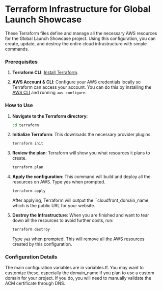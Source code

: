 # Terraform Infrastructure for Global Launch Showcase

These Terraform files define and manage all the necessary AWS resources for the Global Launch Showcase project. Using this configuration, you can create, update, and destroy the entire cloud infrastructure with simple commands.

### Prerequisites

1. **Terraform CLI**: [Install Terraform](https://learn.hashicorp.com/tutorials/terraform/install-cli).

2. **AWS Account & CLI**: Configure your AWS credentials locally so Terraform can access your account. You can do this by installing the [AWS CLI](https://aws.amazon.com/cli/) and running ``aws configure``.

### How to Use 

1. **Navigate to the Terraform directory:**

    ```bash
    cd terraform
    ```

2. **Initialize Terraform**:
This downloads the necessary provider plugins.

    ```bash
    terraform init
    ```

3. **Review the plan**:
Terraform will show you what resources it plans to create.

    ```bash
    terraform plan
    `````

4. **Apply the configuration**:
This command will build and deploy all the resources on AWS. Type yes when prompted.

    ```bash
    terraform apply
    ```

    After applying, Terraform will output the ``cloudfront_domain_name, which is the public URL for your website.

5. **Destroy the Infrastructure**:
When you are finished and want to tear down all the resources to avoid further costs, run:

    ```bash
    terraform destroy
    ```

    Type ``yes`` when prompted. This will remove all the AWS resources created by this configuration.

### Configuration Details

The main configuration variables are in variables.tf. You may want to customize these, especially the domain_name if you plan to use a custom domain for your project. If you do, you will need to manually validate the ACM certificate through DNS.


